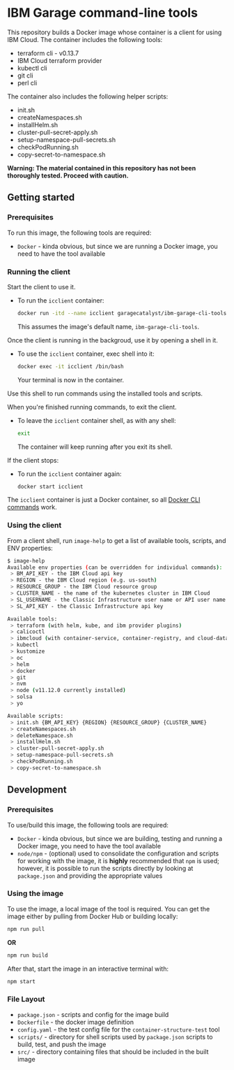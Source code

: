 # IBM Garage command-line tools

This repository builds a Docker image whose container is a client for using IBM Cloud.
The container includes the following tools:
- terraform cli - v0.13.7
- IBM Cloud terraform provider
- kubectl cli
- git cli
- perl cli

The container also includes the following helper scripts:
- init.sh
- createNamespaces.sh
- installHelm.sh
- cluster-pull-secret-apply.sh
- setup-namespace-pull-secrets.sh
- checkPodRunning.sh
- copy-secret-to-namespace.sh

**Warning: The material contained in this repository has not been thoroughly tested. Proceed with caution.**

## Getting started

### Prerequisites

To run this image, the following tools are required:

- `Docker` - kinda obvious, but since we are running a Docker image, you need to have the tool available

### Running the client

Start the client to use it.

- To run the `icclient` container:

    ```bash
    docker run -itd --name icclient garagecatalyst/ibm-garage-cli-tools
    ```

    This  assumes the image's default name, `ibm-garage-cli-tools`.

Once the client is running in the backgroud, use it by opening a shell in it.

- To use the `icclient` container, exec shell into it:

    ```bash
    docker exec -it icclient /bin/bash
    ```

    Your terminal is now in the container. 

Use this shell to run commands using the installed tools and scripts.

When you're finished running commands, to exit the client.

- To leave the `icclient` container shell, as with any shell:

    ```bash
    exit
    ```

    The container will keep running after you exit its shell.

If the client stops:

- To run the `icclient` container again:

    ```bash
    docker start icclient
    ```

The `icclient` container is just a Docker container, so all [Docker CLI commands](https://docs.docker.com/engine/reference/commandline/cli/) work.

### Using the client

From a client shell, run `image-help` to get a list of available tools, scripts, and ENV properties:

```bash
$ image-help
Available env properties (can be overridden for individual commands):
 > BM_API_KEY - the IBM Cloud api key
 > REGION - the IBM Cloud region (e.g. us-south)
 > RESOURCE_GROUP - the IBM Cloud resource group
 > CLUSTER_NAME - the name of the kubernetes cluster in IBM Cloud
 > SL_USERNAME - the Classic Infrastructure user name or API user name (e.g. 282165_joe@us.ibm.com)
 > SL_API_KEY - the Classic Infrastructure api key

Available tools:
 > terraform (with helm, kube, and ibm provider plugins)
 > calicoctl
 > ibmcloud (with container-service, container-registry, and cloud-databases plugins)
 > kubectl
 > kustomize
 > oc
 > helm
 > docker
 > git
 > nvm
 > node (v11.12.0 currently installed)
 > solsa
 > yo

Available scripts:
 > init.sh {BM_API_KEY} {REGION} {RESOURCE_GROUP} {CLUSTER_NAME}
 > createNamespaces.sh
 > deleteNamespace.sh
 > installHelm.sh
 > cluster-pull-secret-apply.sh
 > setup-namespace-pull-secrets.sh
 > checkPodRunning.sh
 > copy-secret-to-namespace.sh
```

## Development

### Prerequisites

To use/build this image, the following tools are required:

- `Docker` - kinda obvious, but since we are building, testing and running a Docker image, you need to have
the tool available
- `node/npm` - (optional) used to consolidate the configuration and scripts for working with the image, it
is **highly** recommended that `npm` is used; however, it is possible to run the scripts directly by looking
at `package.json` and providing the appropriate values

### Using the image

To use the image, a local image of the tool is required. You can get the image either by pulling from Docker Hub or 
building locally:

```bash
npm run pull
```

**OR**

```bash
npm run build
```

After that, start the image in an interactive terminal with:

```bash
npm start
```

### File Layout

- `package.json` - scripts and config for the image build
- `Dockerfile` - the docker image definition
- `config.yaml` - the test config file for the `container-structure-test` tool
- `scripts/` - directory for shell scripts used by `package.json` scripts to build, test, and 
push the image
- `src/` - directory containing files that should be included in the built image
